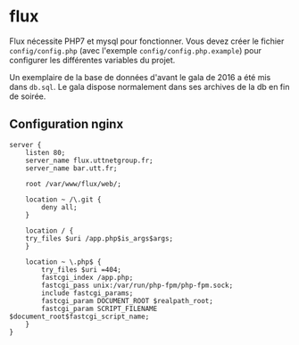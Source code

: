 # flux

Flux nécessite PHP7 et mysql pour fonctionner. Vous devez créer le fichier `config/config.php` (avec l'exemple `config/config.php.example`) pour configurer les différentes variables du projet.

Un exemplaire de la base de données d'avant le gala de 2016 a été mis dans `db.sql`. Le gala dispose normalement dans ses archives de la db en fin de soirée.

## Configuration nginx

```
server {
    listen 80;
    server_name flux.uttnetgroup.fr;
    server_name bar.utt.fr;

    root /var/www/flux/web/;

    location ~ /\.git {
        deny all;
    }

    location / {
	try_files $uri /app.php$is_args$args;
    }

    location ~ \.php$ {
        try_files $uri =404;
        fastcgi_index /app.php;
        fastcgi_pass unix:/var/run/php-fpm/php-fpm.sock;
        include fastcgi_params;
        fastcgi_param DOCUMENT_ROOT $realpath_root;
        fastcgi_param SCRIPT_FILENAME $document_root$fastcgi_script_name;
    }
}


```
